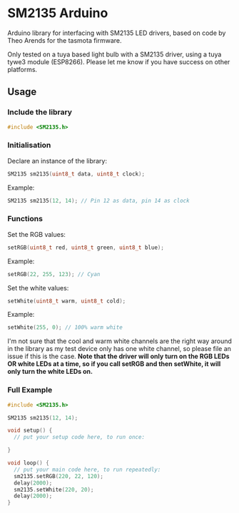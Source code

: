 # SM2135 Arduino
Arduino library for interfacing with SM2135 LED drivers, based on code by Theo Arends for the tasmota firmware.

Only tested on a tuya based light bulb with a SM2135 driver, using a tuya tywe3 module (ESP8266). Please let me know if you have success on other platforms.


## Usage
### Include the library
```c++
#include <SM2135.h>
```

### Initialisation 
Declare an instance of the library:

```c++
SM2135 sm2135(uint8_t data, uint8_t clock);
```
Example: 
```c++
SM2135 sm2135(12, 14); // Pin 12 as data, pin 14 as clock
```
### Functions
Set the RGB values:
```c++
setRGB(uint8_t red, uint8_t green, uint8_t blue);
```
Example: 
```c++
setRGB(22, 255, 123); // Cyan
```

Set the white values:
```c++
setWhite(uint8_t warm, uint8_t cold);
```

Example: 
```c++
setWhite(255, 0); // 100% warm white
```
I'm not sure that the cool and warm white channels are the right way around in the library as my test device only has one white channel, so please file an issue if this is the case.
__Note that the driver will only turn on the RGB LEDs OR white LEDs at a time, so if you call setRGB and then setWhite, it will only turn the white LEDs on.__

### Full Example

```c++
#include <SM2135.h>

SM2135 sm2135(12, 14);

void setup() {
  // put your setup code here, to run once:

}

void loop() {
  // put your main code here, to run repeatedly:
  sm2135.setRGB(220, 22, 120);
  delay(2000);
  sm2135.setWhite(220, 20);
  delay(2000);
}
```
